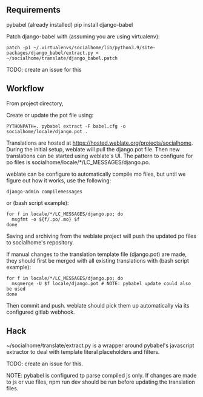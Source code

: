 Requirements
------------

pybabel (already installed)
pip install django-babel

Patch django-babel with (assuming you are using virtualenv):
```
patch -p1 ~/.virtualenvs/socialhome/lib/python3.9/site-packages/django_babel/extract.py < ~/socialhome/translate/django_babel.patch
```

TODO: create an issue for this

Workflow
--------

From project directory,

Create or update the pot file using:
```
PYTHONPATH=. pybabel extract -F babel.cfg -o socialhome/locale/django.pot .
```

Translations are hosted at https://hosted.weblate.org/projects/socialhome. During the initial setup, weblate will pull the django.pot file.
Then new translations can be started using weblate's UI. The pattern to configure for po files is socialhome/locale/*/LC_MESSAGES/django.po.

weblate can be configure to automatically compile mo files, but until we figure out how it works, use the following:
```
django-admin compilemessages
```

or (bash script example):

```
for f in locale/*/LC_MESSAGES/django.po; do
  msgfmt -o ${f/.po/.mo} $f
done
```

Saving and archiving from the weblate project will push the updated po files to socialhome's repository.

If manual changes to the translation template file (django.pot) are made, they should first be merged with all existing translations with (bash script example):

```
for f in locale/*/LC_MESSAGES/django.po; do
  msgmerge -U $f locale/django.pot # NOTE: pybabel update could also be used
done
```

Then commit and push. weblate should pick them up automatically via its configured gitlab webhook.



Hack
----

~/socialhome/translate/extract.py is a wrapper around pybabel's javascript extractor to deal with template literal placeholders and filters.

TODO: create an issue for this.

NOTE: pybabel is configured tp parse compiled js only. If changes are made to js or vue files, npm run dev should be run before updating the translation files.
